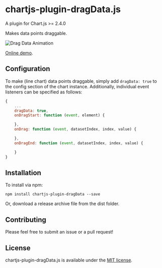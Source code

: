 # chartjs-plugin-dragData.js

A plugin for Chart.js >= 2.4.0

Makes data points draggable.

![Drag Data Animation](https://chrispahm.github.io/chartjs-plugin-dragData/assets/chartjs-plugin-dragData.gif)

[Online demo](https://chrispahm.github.io/chartjs-plugin-dragData/).
## Configuration

To make (line chart) data points draggable, simply add ```dragData: true``` to the config section of the chart instance.
Additionally, individual event listeners can be specified as follows:

```javascript
{
    ...
	dragData: true,
	onDragStart: function (event, element) {

	},
	onDrag: function (event, datasetIndex, index, value) {

	},
	onDragEnd: function (event, datasetIndex, index, value) {

	}
}
```

## Installation

To install via npm:

```
npm install chartjs-plugin-dragData --save
```

Or, download a release archive file from the dist folder.

## Contributing

Please feel free to submit an issue or a pull request!

## License

chartjs-plugin-dragData.js is available under the [MIT license](http://opensource.org/licenses/MIT).

